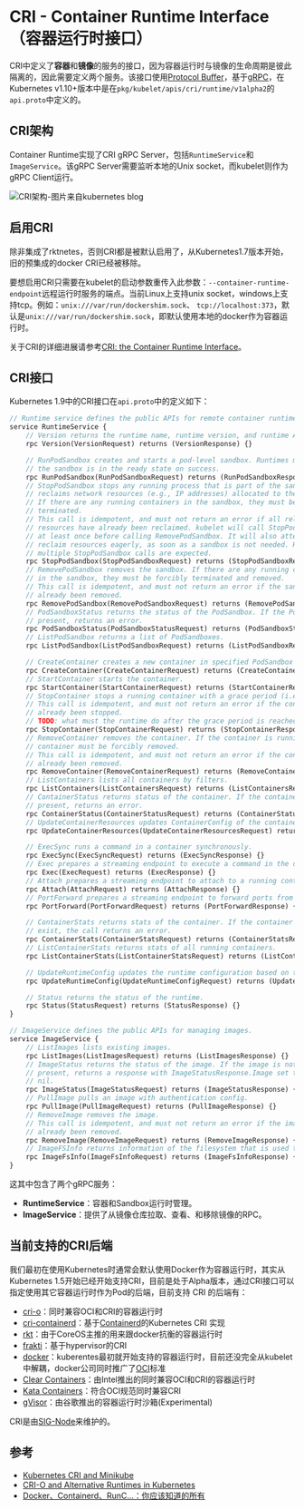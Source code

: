 # CRI - Container Runtime Interface（容器运行时接口）

CRI中定义了**容器**和**镜像**的服务的接口，因为容器运行时与镜像的生命周期是彼此隔离的，因此需要定义两个服务。该接口使用[Protocol Buffer](https://developers.google.com/protocol-buffers/)，基于[gRPC](https://grpc.io/)，在Kubernetes v1.10+版本中是在`pkg/kubelet/apis/cri/runtime/v1alpha2`的`api.proto`中定义的。

## CRI架构

Container Runtime实现了CRI gRPC Server，包括`RuntimeService`和`ImageService`。该gRPC Server需要监听本地的Unix socket，而kubelet则作为gRPC Client运行。

![CRI架构-图片来自kubernetes blog](../images/cri-architecture.png)

## 启用CRI

除非集成了rktnetes，否则CRI都是被默认启用了，从Kubernetes1.7版本开始，旧的预集成的docker CRI已经被移除。

要想启用CRI只需要在kubelet的启动参数重传入此参数：`--container-runtime-endpoint`远程运行时服务的端点。当前Linux上支持unix socket，windows上支持tcp。例如：`unix:///var/run/dockershim.sock`、 `tcp://localhost:373`，默认是`unix:///var/run/dockershim.sock`，即默认使用本地的docker作为容器运行时。

关于CRI的详细进展请参考[CRI: the Container Runtime Interface](https://github.com/kubernetes/community/blob/master/contributors/devel/container-runtime-interface.md)。

## CRI接口

Kubernetes 1.9中的CRI接口在`api.proto`中的定义如下：

```protobuf
// Runtime service defines the public APIs for remote container runtimes
service RuntimeService {
    // Version returns the runtime name, runtime version, and runtime API version.
    rpc Version(VersionRequest) returns (VersionResponse) {}

    // RunPodSandbox creates and starts a pod-level sandbox. Runtimes must ensure
    // the sandbox is in the ready state on success.
    rpc RunPodSandbox(RunPodSandboxRequest) returns (RunPodSandboxResponse) {}
    // StopPodSandbox stops any running process that is part of the sandbox and
    // reclaims network resources (e.g., IP addresses) allocated to the sandbox.
    // If there are any running containers in the sandbox, they must be forcibly
    // terminated.
    // This call is idempotent, and must not return an error if all relevant
    // resources have already been reclaimed. kubelet will call StopPodSandbox
    // at least once before calling RemovePodSandbox. It will also attempt to
    // reclaim resources eagerly, as soon as a sandbox is not needed. Hence,
    // multiple StopPodSandbox calls are expected.
    rpc StopPodSandbox(StopPodSandboxRequest) returns (StopPodSandboxResponse) {}
    // RemovePodSandbox removes the sandbox. If there are any running containers
    // in the sandbox, they must be forcibly terminated and removed.
    // This call is idempotent, and must not return an error if the sandbox has
    // already been removed.
    rpc RemovePodSandbox(RemovePodSandboxRequest) returns (RemovePodSandboxResponse) {}
    // PodSandboxStatus returns the status of the PodSandbox. If the PodSandbox is not
    // present, returns an error.
    rpc PodSandboxStatus(PodSandboxStatusRequest) returns (PodSandboxStatusResponse) {}
    // ListPodSandbox returns a list of PodSandboxes.
    rpc ListPodSandbox(ListPodSandboxRequest) returns (ListPodSandboxResponse) {}

    // CreateContainer creates a new container in specified PodSandbox
    rpc CreateContainer(CreateContainerRequest) returns (CreateContainerResponse) {}
    // StartContainer starts the container.
    rpc StartContainer(StartContainerRequest) returns (StartContainerResponse) {}
    // StopContainer stops a running container with a grace period (i.e., timeout).
    // This call is idempotent, and must not return an error if the container has
    // already been stopped.
    // TODO: what must the runtime do after the grace period is reached?
    rpc StopContainer(StopContainerRequest) returns (StopContainerResponse) {}
    // RemoveContainer removes the container. If the container is running, the
    // container must be forcibly removed.
    // This call is idempotent, and must not return an error if the container has
    // already been removed.
    rpc RemoveContainer(RemoveContainerRequest) returns (RemoveContainerResponse) {}
    // ListContainers lists all containers by filters.
    rpc ListContainers(ListContainersRequest) returns (ListContainersResponse) {}
    // ContainerStatus returns status of the container. If the container is not
    // present, returns an error.
    rpc ContainerStatus(ContainerStatusRequest) returns (ContainerStatusResponse) {}
    // UpdateContainerResources updates ContainerConfig of the container.
    rpc UpdateContainerResources(UpdateContainerResourcesRequest) returns (UpdateContainerResourcesResponse) {}

    // ExecSync runs a command in a container synchronously.
    rpc ExecSync(ExecSyncRequest) returns (ExecSyncResponse) {}
    // Exec prepares a streaming endpoint to execute a command in the container.
    rpc Exec(ExecRequest) returns (ExecResponse) {}
    // Attach prepares a streaming endpoint to attach to a running container.
    rpc Attach(AttachRequest) returns (AttachResponse) {}
    // PortForward prepares a streaming endpoint to forward ports from a PodSandbox.
    rpc PortForward(PortForwardRequest) returns (PortForwardResponse) {}

    // ContainerStats returns stats of the container. If the container does not
    // exist, the call returns an error.
    rpc ContainerStats(ContainerStatsRequest) returns (ContainerStatsResponse) {}
    // ListContainerStats returns stats of all running containers.
    rpc ListContainerStats(ListContainerStatsRequest) returns (ListContainerStatsResponse) {}

    // UpdateRuntimeConfig updates the runtime configuration based on the given request.
    rpc UpdateRuntimeConfig(UpdateRuntimeConfigRequest) returns (UpdateRuntimeConfigResponse) {}

    // Status returns the status of the runtime.
    rpc Status(StatusRequest) returns (StatusResponse) {}
}

// ImageService defines the public APIs for managing images.
service ImageService {
    // ListImages lists existing images.
    rpc ListImages(ListImagesRequest) returns (ListImagesResponse) {}
    // ImageStatus returns the status of the image. If the image is not
    // present, returns a response with ImageStatusResponse.Image set to
    // nil.
    rpc ImageStatus(ImageStatusRequest) returns (ImageStatusResponse) {}
    // PullImage pulls an image with authentication config.
    rpc PullImage(PullImageRequest) returns (PullImageResponse) {}
    // RemoveImage removes the image.
    // This call is idempotent, and must not return an error if the image has
    // already been removed.
    rpc RemoveImage(RemoveImageRequest) returns (RemoveImageResponse) {}
    // ImageFSInfo returns information of the filesystem that is used to store images.
    rpc ImageFsInfo(ImageFsInfoRequest) returns (ImageFsInfoResponse) {}
}
```

这其中包含了两个gRPC服务：

- **RuntimeService**：容器和Sandbox运行时管理。
- **ImageService**：提供了从镜像仓库拉取、查看、和移除镜像的RPC。

## 当前支持的CRI后端

我们最初在使用Kubernetes时通常会默认使用Docker作为容器运行时，其实从Kubernetes 1.5开始已经开始支持CRI，目前是处于Alpha版本，通过CRI接口可以指定使用其它容器运行时作为Pod的后端，目前支持 CRI 的后端有：

- [cri-o](https://github.com/kubernetes-incubator/cri-o)：同时兼容OCI和CRI的容器运行时
- [cri-containerd](https://github.com/containerd/cri-containerd)：基于[Containerd](https://github.com/containerd/containerd)的Kubernetes CRI 实现
- [rkt](https://coreos.com/rkt/)：由于CoreOS主推的用来跟docker抗衡的容器运行时
- [frakti](https://github.com/kubernetes/frakti)：基于hypervisor的CRI
- [docker](https://www.docker.com)：kuberentes最初就开始支持的容器运行时，目前还没完全从kubelet中解耦，docker公司同时推广了[OCI](https://www.opencontainers.org/)标准
- [Clear Containers](https://github.com/clearcontainers)：由Intel推出的同时兼容OCI和CRI的容器运行时
- [Kata Containers](https://katacontainers.io/)：符合OCI规范同时兼容CRI
- [gVisor](https://github.com/google/gvisor)：由谷歌推出的容器运行时沙箱(Experimental)

CRI是由[SIG-Node](https://kubernetes.slack.com/archives/sig-node)来维护的。

## 参考

- [Kubernetes CRI and Minikube](https://sreeninet.wordpress.com/2017/02/11/kubernetes-cri-and-minikube/)
- [CRI-O and Alternative Runtimes in Kubernetes](https://www.projectatomic.io/blog/2017/02/crio-runtimes/)
- [Docker、Containerd、RunC...：你应该知道的所有](http://www.infoq.com/cn/news/2017/02/Docker-Containerd-RunC)
